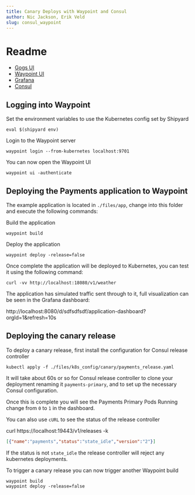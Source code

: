 ```yaml
---
title: Canary Deploys with Waypoint and Consul
author: Nic Jackson, Erik Veld
slug: consul_waypoint
---
```


# Readme

* [Gogs UI](https://localhost:3000)
* [Waypoint UI](https://localhost:9702)
* [Grafana](https://localhost:8080)
* [Consul](https://localhost:18500)

## Logging into Waypoint

Set the environment variables to use the Kubernetes config set by Shipyard

```shell
eval $(shipyard env)
```

Login to the Waypoint server

```shell
waypoint login --from-kubernetes localhost:9701
```

You can now open the Waypoint UI

```shell
waypoint ui -authenticate
```

## Deploying the Payments application to Waypoint

The example application is located in `./files/app`, change into this folder and execute the
following commands:

Build the application

```shell
waypoint build
```

Deploy the application

```shell
waypoint deploy -release=false
```

Once complete the application will be deployed to Kubernetes, you can test it using
the following command:

```shell
curl -vv http://localhost:18080/v1/weather
```

The application has simulated traffic sent through to it, full visualization can
be seen in the Grafana dashboard:

http://localhost:8080/d/sdfsdfsdf/application-dashboard?orgId=1&refresh=10s

## Deploying the canary release

To deploy a canary release, first install the configuration for Consul release controller

```shell
kubectl apply -f ./files/k8s_config/canary/payments_release.yaml
```

It will take about 60s or so for Consul release controller to clone your deployment
renaming it `payments-primary`, and to set up the necessary Consul configuration.

Once this is complete you will see the Payments Primary Pods Running change from `0`
to `1` in the dashboard.

You can also use `cURL` to see the status of the release controller

curl https://localhost:19443/v1/releases -k

```json
[{"name":"payments","status":"state_idle","version":"2"}]
```

If the status is not `state_idle` the release controller will reject any kubernetes 
deployments.

To trigger a canary release you can now trigger another Waypoint build

```shell
waypoint build
waypoint deploy -release=false
```